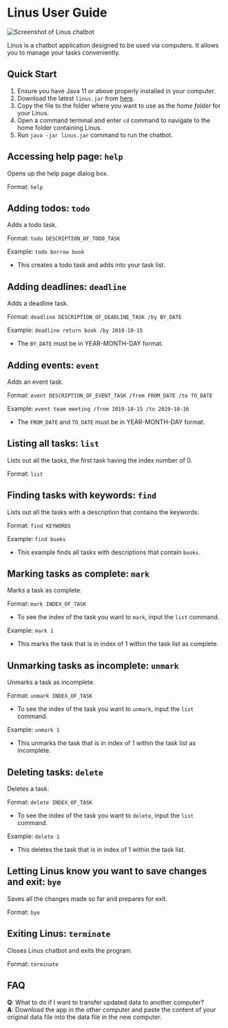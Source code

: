 # Linus User Guide

![Screenshot of Linus chatbot](Ui.png)

Linus is a chatbot application designed to be used via computers.
It allows you to manage your tasks conveniently.


## Quick Start
1. Ensure you have Java 11 or above properly installed in your computer.
2. Download the latest `linus.jar` from [here](https://github.com/jeong-jaeho/ip/releases/tag/A-Release).
3. Copy the file to the folder where you want to use as the _home folder_ for your Linus.
4. Open a command terminal and enter `cd` command to navigate to the home folder containing Linus.
5. Run `java -jar linus.jar` command to run the chatbot.

## Accessing help page: `help`
Opens up the help page dialog box.

Format: `help`

## Adding todos: `todo`
Adds a todo task.

Format: `todo DESCRIPTION_OF_TODO_TASK`

Example: `todo borrow book`

* This creates a todo task and adds into your task list.

## Adding deadlines: `deadline`
Adds a deadline task.

Format: `deadline DESCRIPTION_OF_DEADLINE_TASK /by BY_DATE`

Example: `deadline return book /by 2019-10-15`

* The `BY_DATE` must be in YEAR-MONTH-DAY format.

## Adding events: `event`
Adds an event task.

Format: `event DESCRIPTION_OF_EVENT_TASK /from FROM_DATE /to TO_DATE`

Example: `event team meeting /from 2019-10-15 /to 2019-10-16`

* The `FROM_DATE` and `TO_DATE` must be in YEAR-MONTH-DAY format.

## Listing all tasks: `list`
Lists out all the tasks, the first task having the index number of 0.

Format: `list`

## Finding tasks with keywords: `find`
Lists out all the tasks with a description that contains the keywords.

Format: `find KEYWORDS`

Example: `find books`
* This example finds all tasks with descriptions that contain `books`.

## Marking tasks as complete: `mark`
Marks a task as complete.

Format: `mark INDEX_OF_TASK`
* To see the index of the task you want to `mark`, input the `list` command.

Example: `mark 1`
* This marks the task that is in index of 1 within the task list as complete.

## Unmarking tasks as incomplete: `unmark`
Unmarks a task as incomplete.

Format: `unmark INDEX_OF_TASK`
* To see the index of the task you want to `unmark`, input the `list` command.

Example: `unmark 1`
* This unmarks the task that is in index of 1 within the task list as incomplete.

## Deleting tasks: `delete`
Deletes a task.

Format: `delete INDEX_OF_TASK`
* To see the index of the task you want to `delete`, input the `list` command.

Example: `delete 1`
* This deletes the task that is in index of 1 within the task list.

## Letting Linus know you want to save changes and exit: `bye`
Saves all the changes made so far and prepares for exit.

Format: `bye`

## Exiting Linus: `terminate`
Closes Linus chatbot and exits the program.

Format: `terminate`

## FAQ

**Q**: What to do if I want to transfer updated data to another computer?  
**A**: Download the app in the other computer and paste the content of your original data file into the
data file in the new computer.